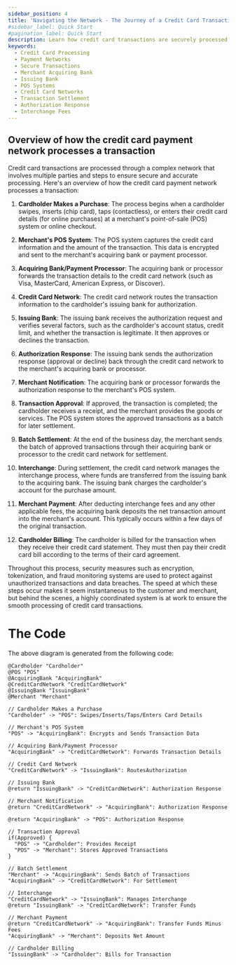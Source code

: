 ```yaml
---
sidebar_position: 4
title: 'Navigating the Network - The Journey of a Credit Card Transaction'
#sidebar_label: Quick Start
#pagination_label: Quick Start
description: Learn how credit card transactions are securely processed through a network involving issuing banks, credit card networks, and merchants. Understand the steps from purchase to settlement for optimized payment processing.
keywords:
  - Credit Card Processing
  - Payment Networks
  - Secure Transactions
  - Merchant Acquiring Bank
  - Issuing Bank
  - POS Systems
  - Credit Card Networks
  - Transaction Settlement
  - Authorization Response
  - Interchange Fees
---
```


## Overview of how the credit card payment network processes a transaction

Credit card transactions are processed through a complex network that involves multiple parties and steps to ensure secure and accurate processing. Here's an overview of how the credit card payment network processes a transaction:

1. **Cardholder Makes a Purchase**: The process begins when a cardholder swipes, inserts (chip card), taps (contactless), or enters their credit card details (for online purchases) at a merchant's point-of-sale (POS) system or online checkout.

2. **Merchant's POS System**: The POS system captures the credit card information and the amount of the transaction. This data is encrypted and sent to the merchant's acquiring bank or payment processor.

3. **Acquiring Bank/Payment Processor**: The acquiring bank or processor forwards the transaction details to the credit card network (such as Visa, MasterCard, American Express, or Discover).

4. **Credit Card Network**: The credit card network routes the transaction information to the cardholder's issuing bank for authorization.

5. **Issuing Bank**: The issuing bank receives the authorization request and verifies several factors, such as the cardholder's account status, credit limit, and whether the transaction is legitimate. It then approves or declines the transaction.

6. **Authorization Response**: The issuing bank sends the authorization response (approval or decline) back through the credit card network to the merchant's acquiring bank or processor.

7. **Merchant Notification**: The acquiring bank or processor forwards the authorization response to the merchant's POS system.

8. **Transaction Approval**: If approved, the transaction is completed; the cardholder receives a receipt, and the merchant provides the goods or services. The POS system stores the approved transactions as a batch for later settlement.

9. **Batch Settlement**: At the end of the business day, the merchant sends the batch of approved transactions through their acquiring bank or processor to the credit card network for settlement.

10. **Interchange**: During settlement, the credit card network manages the interchange process, where funds are transferred from the issuing bank to the acquiring bank. The issuing bank charges the cardholder's account for the purchase amount.

11. **Merchant Payment**: After deducting interchange fees and any other applicable fees, the acquiring bank deposits the net transaction amount into the merchant's account. This typically occurs within a few days of the original transaction.

12. **Cardholder Billing**: The cardholder is billed for the transaction when they receive their credit card statement. They must then pay their credit card bill according to the terms of their card agreement.

Throughout this process, security measures such as encryption, tokenization, and fraud monitoring systems are used to protect against unauthorized transactions and data breaches. The speed at which these steps occur makes it seem instantaneous to the customer and merchant, but behind the scenes, a highly coordinated system is at work to ensure the smooth processing of credit card transactions.

# The Code

The above diagram is generated from the following code:

```zenuml title=The Journey of a Credit Card Transaction
@Cardholder "Cardholder"
@POS "POS"
@AcquiringBank "AcquiringBank"
@CreditCardNetwork "CreditCardNetwork"
@IssuingBank "IssuingBank"
@Merchant "Merchant"

// Cardholder Makes a Purchase
"Cardholder" -> "POS": Swipes/Inserts/Taps/Enters Card Details

// Merchant's POS System
"POS" -> "AcquiringBank": Encrypts and Sends Transaction Data

// Acquiring Bank/Payment Processor
"AcquiringBank" -> "CreditCardNetwork": Forwards Transaction Details

// Credit Card Network
"CreditCardNetwork" -> "IssuingBank": RoutesAuthorization

// Issuing Bank
@return "IssuingBank" -> "CreditCardNetwork": Authorization Response

// Merchant Notification
@return "CreditCardNetwork" -> "AcquiringBank": Authorization Response

@return "AcquiringBank" -> "POS": Authorization Response

// Transaction Approval
if(Approved) {
  "POS" -> "Cardholder": Provides Receipt
  "POS" -> "Merchant": Stores Approved Transactions
}

// Batch Settlement
"Merchant" -> "AcquiringBank": Sends Batch of Transactions
"AcquiringBank" -> "CreditCardNetwork": For Settlement

// Interchange
"CreditCardNetwork" -> "IssuingBank": Manages Interchange
@return "IssuingBank" -> "CreditCardNetwork": Transfer Funds

// Merchant Payment
@return "CreditCardNetwork" -> "AcquiringBank": Transfer Funds Minus Fees
"AcquiringBank" -> "Merchant": Deposits Net Amount

// Cardholder Billing
"IssuingBank" -> "Cardholder": Bills for Transaction
```
